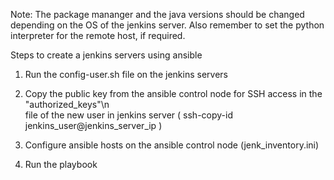 Note: The package mananger and the java versions should be changed depending on the OS of the jenkins server.
       Also remember to set the python interpreter for the remote host, if required. 

Steps to create a jenkins servers using ansible

1. Run the config-user.sh file on the jenkins servers

2. Copy the public key from the ansible control node for SSH access in the "authorized_keys"\n  
   file of the new user in jenkins server ( ssh-copy-id jenkins_user@jenkins_server_ip )

3. Configure ansible hosts on the ansible control node (jenk_inventory.ini)

4. Run the playbook
